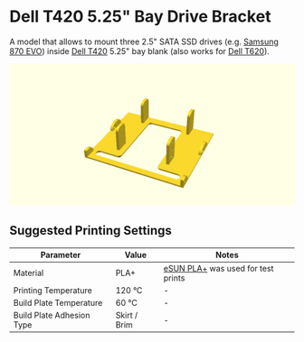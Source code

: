 Dell T420 5.25" Bay Drive Bracket
=================================

A model that allows to mount three 2.5" SATA SSD drives (e.g. [Samsung 870 EVO](https://www.samsung.com/uk/memory-storage/sata-ssd/870-evo-1tb-sata-3-2-5-ssd-mz-77e1t0b-eu/)) inside [Dell T420](https://www.dell.com/support/home/en-ae/product-support/product/poweredge-t420) 5.25" bay blank (also works for [Dell T620](https://www.dell.com/support/home/en-ae/product-support/product/poweredge-t620)).

![model_image](./.github/model_image.png)

Suggested Printing Settings
---------------------------

| Parameter | Value | Notes |
| --------- | ----- | ----- |
| Material  | PLA+  | [eSUN PLA+](https://www.esun3d.com/pla-pro-product/) was used for test prints |
| Printing Temperature | 120 °C | - |
| Build Plate Temperature | 60 °C | - |
| Build Plate Adhesion Type | Skirt / Brim | - |
